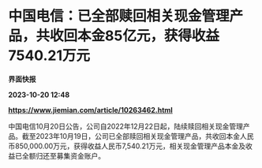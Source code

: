 # 中国电信：已全部赎回相关现金管理产品，共收回本金85亿元，获得收益7540.21万元
**界面快报**

**2023-10-20 12:48**

**https://www.jiemian.com/article/10263462.html**

中国电信10月20日公告，公司自2022年12月22日起，陆续赎回相关现金管理产品。截至2023年10月19日，公司已全部赎回相关现金管理产品，共收回本金人民币850,000.00万元，获得收益人民币7,540.21万元，相关现金管理产品本金及收益已全额归还至募集资金账户。